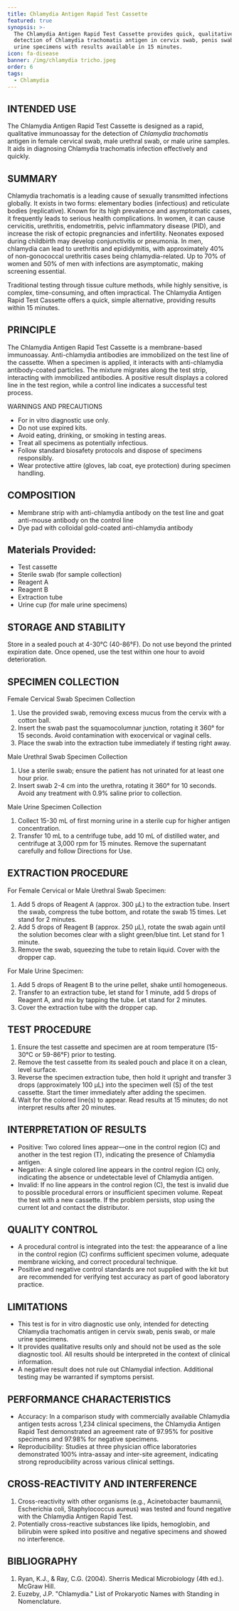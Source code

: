 ```yaml
---
title: Chlamydia Antigen Rapid Test Cassette
featured: true
synopsis: >-
  The Chlamydia Antigen Rapid Test Cassette provides quick, qualitative
  detection of Chlamydia trachomatis antigen in cervix swab, penis swab, or male
  urine specimens with results available in 15 minutes.
icon: fa-disease
banner: /img/chlamydia tricho.jpeg
order: 6
tags:
  - Chlamydia
---
```


## INTENDED USE

The Chlamydia Antigen Rapid Test Cassette is designed as a rapid, qualitative immunoassay for the detection of *Chlamydia trachomatis* antigen in female cervical swab, male urethral swab, or male urine samples. It aids in diagnosing Chlamydia trachomatis infection effectively and quickly.

## SUMMARY

Chlamydia trachomatis is a leading cause of sexually transmitted infections globally. It exists in two forms: elementary bodies (infectious) and reticulate bodies (replicative). Known for its high prevalence and asymptomatic cases, it frequently leads to serious health complications. In women, it can cause cervicitis, urethritis, endometritis, pelvic inflammatory disease (PID), and increase the risk of ectopic pregnancies and infertility. Neonates exposed during childbirth may develop conjunctivitis or pneumonia. In men, chlamydia can lead to urethritis and epididymitis, with approximately 40% of non-gonococcal urethritis cases being chlamydia-related. Up to 70% of women and 50% of men with infections are asymptomatic, making screening essential.

Traditional testing through tissue culture methods, while highly sensitive, is complex, time-consuming, and often impractical. The Chlamydia Antigen Rapid Test Cassette offers a quick, simple alternative, providing results within 15 minutes.

## PRINCIPLE

The Chlamydia Antigen Rapid Test Cassette is a membrane-based immunoassay. Anti-chlamydia antibodies are immobilized on the test line of the cassette. When a specimen is applied, it interacts with anti-chlamydia antibody-coated particles. The mixture migrates along the test strip, interacting with immobilized antibodies. A positive result displays a colored line in the test region, while a control line indicates a successful test process.

WARNINGS AND PRECAUTIONS

* For in vitro diagnostic use only.
* Do not use expired kits.
* Avoid eating, drinking, or smoking in testing areas.
* Treat all specimens as potentially infectious.
* Follow standard biosafety protocols and dispose of specimens responsibly.
* Wear protective attire (gloves, lab coat, eye protection) during specimen handling.

## COMPOSITION

* Membrane strip with anti-chlamydia antibody on the test line and goat anti-mouse antibody on the control line
* Dye pad with colloidal gold-coated anti-chlamydia antibody

## Materials Provided:

* Test cassette
* Sterile swab (for sample collection)
* Reagent A
* Reagent B
* Extraction tube
* Urine cup (for male urine specimens)

## STORAGE AND STABILITY

Store in a sealed pouch at 4-30°C (40-86°F). Do not use beyond the printed expiration date. Once opened, use the test within one hour to avoid deterioration.

## SPECIMEN COLLECTION

Female Cervical Swab Specimen Collection

1. Use the provided swab, removing excess mucus from the cervix with a cotton ball.
2. Insert the swab past the squamocolumnar junction, rotating it 360° for 15 seconds. Avoid contamination with exocervical or vaginal cells.
3. Place the swab into the extraction tube immediately if testing right away.

Male Urethral Swab Specimen Collection

1. Use a sterile swab; ensure the patient has not urinated for at least one hour prior.
2. Insert swab 2-4 cm into the urethra, rotating it 360° for 10 seconds. Avoid any treatment with 0.9% saline prior to collection.

Male Urine Specimen Collection

1. Collect 15-30 mL of first morning urine in a sterile cup for higher antigen concentration.
2. Transfer 10 mL to a centrifuge tube, add 10 mL of distilled water, and centrifuge at 3,000 rpm for 15 minutes. Remove the supernatant carefully and follow Directions for Use.

## EXTRACTION PROCEDURE

For Female Cervical or Male Urethral Swab Specimen:

1. Add 5 drops of Reagent A (approx. 300 µL) to the extraction tube. Insert the swab, compress the tube bottom, and rotate the swab 15 times. Let stand for 2 minutes.
2. Add 5 drops of Reagent B (approx. 250 µL), rotate the swab again until the solution becomes clear with a slight green/blue tint. Let stand for 1 minute.
3. Remove the swab, squeezing the tube to retain liquid. Cover with the dropper cap.

For Male Urine Specimen:

1. Add 5 drops of Reagent B to the urine pellet, shake until homogeneous.
2. Transfer to an extraction tube, let stand for 1 minute, add 5 drops of Reagent A, and mix by tapping the tube. Let stand for 2 minutes.
3. Cover the extraction tube with the dropper cap.

## TEST PROCEDURE

1. Ensure the test cassette and specimen are at room temperature (15-30°C or 59-86°F) prior to testing.
2. Remove the test cassette from its sealed pouch and place it on a clean, level surface.
3. Reverse the specimen extraction tube, then hold it upright and transfer 3 drops (approximately 100 μL) into the specimen well (S) of the test cassette. Start the timer immediately after adding the specimen.
4. Wait for the colored line(s) to appear. Read results at 15 minutes; do not interpret results after 20 minutes.

## INTERPRETATION OF RESULTS

* Positive: Two colored lines appear—one in the control region (C) and another in the test region (T), indicating the presence of Chlamydia antigen.
* Negative: A single colored line appears in the control region (C) only, indicating the absence or undetectable level of Chlamydia antigen.
* Invalid: If no line appears in the control region (C), the test is invalid due to possible procedural errors or insufficient specimen volume. Repeat the test with a new cassette. If the problem persists, stop using the current lot and contact the distributor.

## QUALITY CONTROL

* A procedural control is integrated into the test: the appearance of a line in the control region (C) confirms sufficient specimen volume, adequate membrane wicking, and correct procedural technique.
* Positive and negative control standards are not supplied with the kit but are recommended for verifying test accuracy as part of good laboratory practice.

## LIMITATIONS

* This test is for in vitro diagnostic use only, intended for detecting Chlamydia trachomatis antigen in cervix swab, penis swab, or male urine specimens.
* It provides qualitative results only and should not be used as the sole diagnostic tool. All results should be interpreted in the context of clinical information.
* A negative result does not rule out Chlamydial infection. Additional testing may be warranted if symptoms persist.

## PERFORMANCE CHARACTERISTICS

* Accuracy: In a comparison study with commercially available Chlamydia antigen tests across 1,234 clinical specimens, the Chlamydia Antigen Rapid Test demonstrated an agreement rate of 97.95% for positive specimens and 97.98% for negative specimens.
* Reproducibility: Studies at three physician office laboratories demonstrated 100% intra-assay and inter-site agreement, indicating strong reproducibility across various clinical settings.

## CROSS-REACTIVITY AND INTERFERENCE

1. Cross-reactivity with other organisms (e.g., Acinetobacter baumannii, Escherichia coli, Staphylococcus aureus) was tested and found negative with the Chlamydia Antigen Rapid Test.
2. Potentially cross-reactive substances like lipids, hemoglobin, and bilirubin were spiked into positive and negative specimens and showed no interference.

## BIBLIOGRAPHY

1. Ryan, K.J., & Ray, C.G. (2004). Sherris Medical Microbiology (4th ed.). McGraw Hill.
2. Euzeby, J.P. "Chlamydia." List of Prokaryotic Names with Standing in Nomenclature.

 
